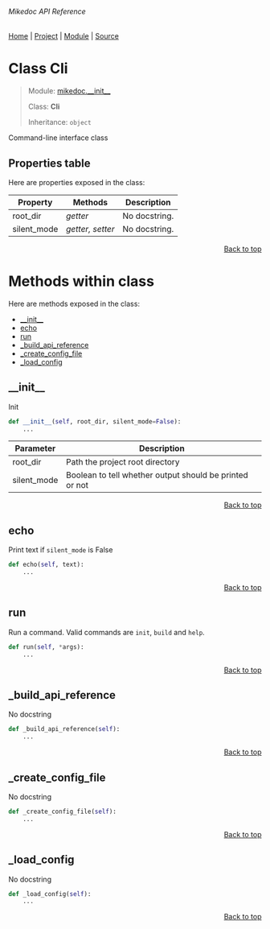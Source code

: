 ###### Mikedoc API Reference
[Home](/docs/api/README.md) | [Project](/README.md) | [Module](/docs/api/modules/mikedoc/__init__/README.md) | [Source](/src/mikedoc/__init__.py)

# Class Cli
> Module: [mikedoc.\_\_init\_\_](/docs/api/modules/mikedoc/__init__/README.md)
>
> Class: **Cli**
>
> Inheritance: `object`

Command-line interface class

## Properties table
Here are properties exposed in the class:

| Property | Methods | Description |
| --- | --- | --- |
| root\_dir | _getter_ | No docstring. |
| silent\_mode | _getter, setter_ | No docstring. |

<p align="right"><a href="#mikedoc-api-reference">Back to top</a></p>

# Methods within class
Here are methods exposed in the class:
- [\_\_init\_\_](#__init__)
- [echo](#echo)
- [run](#run)
- [\_build\_api\_reference](#_build_api_reference)
- [\_create\_config\_file](#_create_config_file)
- [\_load\_config](#_load_config)

## \_\_init\_\_
Init

```python
def __init__(self, root_dir, silent_mode=False):
    ...
```

| Parameter | Description |
| --- | --- |
| root\_dir | Path the project root directory |
| silent\_mode | Boolean to tell whether output should be printed or not |

<p align="right"><a href="#mikedoc-api-reference">Back to top</a></p>

## echo
Print text if `silent_mode` is False

```python
def echo(self, text):
    ...
```

<p align="right"><a href="#mikedoc-api-reference">Back to top</a></p>

## run
Run a command. Valid commands are `init`, `build` and `help`.

```python
def run(self, *args):
    ...
```

<p align="right"><a href="#mikedoc-api-reference">Back to top</a></p>

## \_build\_api\_reference
No docstring

```python
def _build_api_reference(self):
    ...
```

<p align="right"><a href="#mikedoc-api-reference">Back to top</a></p>

## \_create\_config\_file
No docstring

```python
def _create_config_file(self):
    ...
```

<p align="right"><a href="#mikedoc-api-reference">Back to top</a></p>

## \_load\_config
No docstring

```python
def _load_config(self):
    ...
```

<p align="right"><a href="#mikedoc-api-reference">Back to top</a></p>
